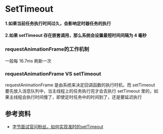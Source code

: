 # SetTimeout



#### 1.如果当前任务执行时间过久，会影响定时器任务的执行



#### 2.如果 setTimeout 存在嵌套调用，那么系统会设置最短时间间隔为 4 毫秒







### requestAnimationFrame的工作机制

一般每 16.7ms 刷新一次



### requestAnimationFrame VS setTimeout

requestAnimationFrame 是由系统来决定回调函数的执行时机，而 setTimeout 要先放入消息队列中，当主线程上的任务执行完才会去执行 setTimeout 里的，如果主线程会执行时间慢了，即使定时任务中的时间到了，还是要延迟执行







## 参考资料

- [字节面试官问粉丝，如何实现准时的setTimeout](https://mp.weixin.qq.com/s/ENU93_jSUaAONCkfTQTK-Q)